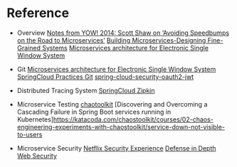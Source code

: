# Reference

  - Overview
		[Notes from YOW! 2014: Scott Shaw on ‘Avoiding Speedbumps on the Road to Microservices’](http://www.grahamlea.com/2015/03/notes-from-yow-2014-scott-shaw-on-avoiding-speedbumps-on-the-road-to-microservices/)
		[Building Microservices-Designing Fine-Grained Systems](https://www.amazon.com/gp/product/1491950358/ref=as_li_tl?ie=UTF8&camp=1789&creative=390957&creativeASIN=1491950358&linkCode=as2&tag=em0e0-20&linkId=VUWOTCRQEXEZ4R3F)
		[Microservices architecture for Electronic Single Window System](https://sumoonp.wordpress.com/)

  - Git
		[Microservices architecture for Electronic Single Window System](https://sumoonp.wordpress.com/)
		[SpringCloud Practices Git](https://gitee.com/ylimhhmily/SpringCloudTutorial)
		[spring-cloud-security-oauth2-jwt](https://github.com/jiangchao123/spring-cloud-security-oauth2-jwt)


  - Distributed Tracing System
		[SpringCloud Zipkin](https://blog.csdn.net/z8414/article/details/78600646)

  - Microservice Testing
		[chaotoolkit](https://github.com/chaostoolkit)
		[Discovering and Overcoming a Cascading Failure in Spring Boot services running in Kubernetes]https://katacoda.com/chaostoolkit/courses/02-chaos-engineering-experiments-with-chaostoolkit/service-down-not-visible-to-users
  
  - Microservice Security
		[Netflix Security Experience](https://medium.com/netflix-techblog)
		[Defense in Depth](https://www.us-cert.gov/bsi/articles/knowledge/principles/defense-in-depth)
		[Web Security](https://www.troyhunt.com/)
  
